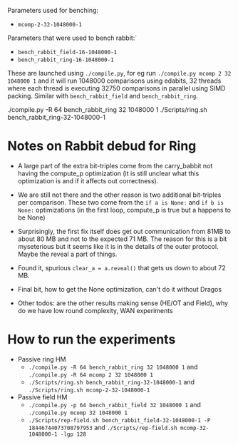 Parameters used for benching:

* `mcomp-2-32-1048000-1`

Parameters that were used to bench rabbit:`
* `bench_rabbit_field-16-1048000-1`
* `bench_rabbit_ring-16-1048000-1`

These are launched using `./compile.py`, for eg run `./compile.py mcomp 2 32 1048000 1` and it will run
1048000 comparisons using edabits, 32 threads where each thread is executing 32750 comparisons in parallel using SIMD packing.
Similar with `bench_rabbit_field` and `bench_rabbit_ring`.


./compile.py -R 64 bench_rabbit_ring 32 1048000 1
./Scripts/ring.sh bench_rabbit_ring-32-1048000-1



# Notes on Rabbit debud for Ring

* A large part of the extra bit-triples come from the carry_babbit not having the compute_p optimization (it is still unclear what this optimization is and if it affects out correctness). 
* We are still not there and the other reason is two additional bit-triples per comparison. These two come from the `if a is None:` and `if b is None:` optimizations (in the first loop, compute_p is true but a happens to be None)   
* Surprisingly, the first fix itself does get out communication from 81MB to about 80 MB and not to the expected 71 MB. The reason for this is a bit myseterious but it seems like it is in the details of the outer protocol. Maybe the reveal a part of things.
* Found it, spurious `clear_a = a.reveal()` that gets us down to about 72 MB.
* Final bit, how to get the None optimization, can't do it without Dragos

* Other todos: are the other results making sense (HE/OT and Field), why do we have low round complexity, WAN experiments


# How to run the experiments

* Passive ring HM
  * `./compile.py -R 64 bench_rabbit_ring 32 1048000 1` and `./compile.py -R 64 mcomp 2 32 1048000 1`
  * `./Scripts/ring.sh bench_rabbit_ring-32-1048000-1` and `./Scripts/ring.sh mcomp-2-32-1048000-1`
* Passive field HM
  * `./compile.py -p 64 bench_rabbit_field 32 1048000 1` and `./compile.py mcomp 32 1048000 1`
  * `./Scripts/rep-field.sh bench_rabbit_field-32-1048000-1 -P 18446744073708797953` and `./Scripts/rep-field.sh mcomp-32-1048000-1 -lgp 128`
